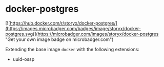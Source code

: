 # docker-postgres
[![https://hub.docker.com/r/storyx/docker-postgres/](https://images.microbadger.com/badges/image/storyx/docker-postgres.svg)](https://microbadger.com/images/storyx/docker-postgres "Get your own image badge on microbadger.com")

Extending the base image `docker` with the following extensions:

- uuid-ossp
